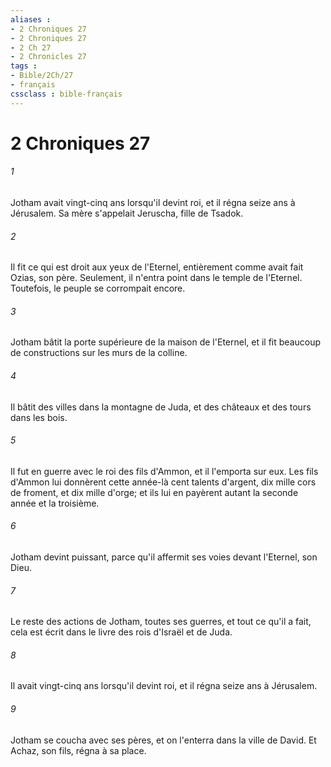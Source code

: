 ```yaml
---
aliases : 
- 2 Chroniques 27
- 2 Chroniques 27
- 2 Ch 27
- 2 Chronicles 27
tags : 
- Bible/2Ch/27
- français
cssclass : bible-français
---
```


# 2 Chroniques 27

###### 1
Jotham avait vingt-cinq ans lorsqu'il devint roi, et il régna seize ans à Jérusalem. Sa mère s'appelait Jeruscha, fille de Tsadok.
###### 2
Il fit ce qui est droit aux yeux de l'Eternel, entièrement comme avait fait Ozias, son père. Seulement, il n'entra point dans le temple de l'Eternel. Toutefois, le peuple se corrompait encore.
###### 3
Jotham bâtit la porte supérieure de la maison de l'Eternel, et il fit beaucoup de constructions sur les murs de la colline.
###### 4
Il bâtit des villes dans la montagne de Juda, et des châteaux et des tours dans les bois.
###### 5
Il fut en guerre avec le roi des fils d'Ammon, et il l'emporta sur eux. Les fils d'Ammon lui donnèrent cette année-là cent talents d'argent, dix mille cors de froment, et dix mille d'orge; et ils lui en payèrent autant la seconde année et la troisième.
###### 6
Jotham devint puissant, parce qu'il affermit ses voies devant l'Eternel, son Dieu.
###### 7
Le reste des actions de Jotham, toutes ses guerres, et tout ce qu'il a fait, cela est écrit dans le livre des rois d'Israël et de Juda.
###### 8
Il avait vingt-cinq ans lorsqu'il devint roi, et il régna seize ans à Jérusalem.
###### 9
Jotham se coucha avec ses pères, et on l'enterra dans la ville de David. Et Achaz, son fils, régna à sa place.
